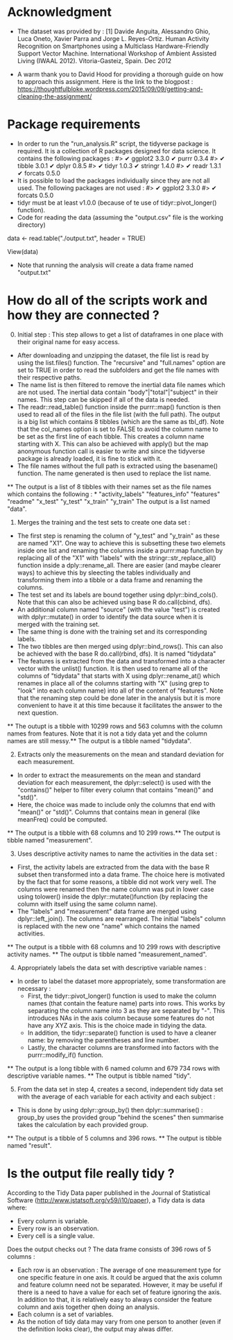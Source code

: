 
Acknowledgment
==================================================================
- The dataset was provided by :
[1] Davide Anguita, Alessandro Ghio, Luca Oneto, Xavier Parra and Jorge L. Reyes-Ortiz. Human Activity Recognition on Smartphones using a Multiclass Hardware-Friendly Support Vector Machine. International Workshop of Ambient Assisted Living (IWAAL 2012). Vitoria-Gasteiz, Spain. Dec 2012

- A warm thank you to David Hood for providing a thorough guide on how to approach this assignment. 
Here is the link to the blogpost : https://thoughtfulbloke.wordpress.com/2015/09/09/getting-and-cleaning-the-assignment/

Package requirements
==================================================================
- In order to run the "run_analysis.R" script,  the tidyverse package is required. It is a collection of R packages designed for data science. It contains the following packages : 
#> ✔ ggplot2 3.3.0     ✔ purrr   0.3.4
#> ✔ tibble  3.0.1     ✔ dplyr   0.8.5
#> ✔ tidyr   1.0.3     ✔ stringr 1.4.0
#> ✔ readr   1.3.1     ✔ forcats 0.5.0
- It is possible to load the packages individually since they are not all used. The following packages are not used :
#> ✔ ggplot2 3.3.0
#> ✔ forcats 0.5.0
- tidyr must be at least v1.0.0 (because of te use of tidyr::pivot_longer() function).
- Code for reading the data (assuming the "output.csv" file is the working directory)

data <- read.table("./output.txt", header = TRUE)

View(data)

- Note that running the analysis will create a data frame named "output.txt"

How do all of the scripts work and how they are connected ?
==================================================================

0) Initial step : This step allows to get a list of dataframes in one place with their original name for easy access.
- After downloading and unzipping the dataset, the file list is read by using the list.files() function. 
The "recursive" and "full.names" option are set to TRUE in order to read the subfolders and get the file names with their respective paths.
- The name list is then filtered to remove the inertial data file names which are not used. The inertial data contain "body"|"total"|"subject" in their names. This step can be skipped if all of the data is needed.
- The readr::read_table() function inside the purrr::map() function is then used to read all of the files in the file list (with the full path). 
The output is a big list which contains 8 tibbles (which are the same as tbl_df). Note that the col_names option is set to FALSE to avoid the column name to be set as the first line of each tibble. This creates a column name starting with X.
This can also be achieved with apply() but the map anonymous function call is easier to write and since the tidyverse package  is already loaded, it is fine to stick with it.
- The file names without the full path is  extracted using the basename() function. The name generated is then used to replace the list name.

** The output is a list of 8 tibbles with their names set as the file names which contains the following :
    * "activity_labels" "features_info" "features" "readme" "x_test" "y_test" "x_train" "y_train"
    The output is a list named "data".

1) Merges the training and the test sets to create one data set :
- The first step is renaming the column of "y_test" and "y_train" as these are named "X1". One way to achieve this is subsetting these two elemets inside one list and renaming the columns inside a purrr:map function by replacing all of the "X1" with "labels" with the stringr::str_replace_all() function inside a dply::rename_all. There are easier (and maybe clearer ways) to achieve this by sleecting the tables individually and transforming them into  a tibble or a data frame and renaming the columns.
- The test set and its labels are bound together using dplyr::bind_cols(). Note that this can also be achieved using base R do.call(cbind, dfs).
-  An additional column named "source" (with the value "test") is created with dplyr::mutate() in order to identify the data source when it is merged with the training set.
- The same thing is done with the training set and its corresponding labels.
- The two tibbles are then merged using dplyr::bind_rows(). This can also be achieved with the base R do.call(rbind, dfs). It is named "tidydata"
- The features is extracted from the data and transformed into a character vector with the unlist() function. It is then used to rename all of the columns of "tidydata" that starts with X using dplyr::rename_at() which renames in place all of the columns starting with "X" (using grep to "look" into each column name) into all of the content of "features". Note that the renaming step could be done later in the analysis but it is more convenient to have it at this time because it facilitates the answer to the next question.

** The outupt is a tibble with 10299 rows and 563 columns with the column names from features. Note that it is not a tidy data yet and the column names are still  messy.**
The output is a tibble named "tidydata".

2) Extracts only the measurements on the mean and standard deviation for each measurement.
- In order to extract the measurements on the mean and standard deviation for each measurement, the dplyr::select() is used with the "contains()" helper to filter  every column that contains "mean()" and "std()".
- Here, the choice was made to include only the columns that end with "mean()" or "std()". Columns that contains mean in general (like meanFreq) could be computed.

** The output is a tibble with 68 columns and 10 299 rows.**
The output is tibble named "measurement".

3) Uses descriptive activity names to name the activities in the data set :
- First, the activity labels are extracted from the data with the base R subset then transformed into a data frame. The choice here is motivated by the fact that for some reasons, a tibble did not work very well. The columns were renamed then the name column was put in lower case using tolower() inside the dplyr::mutate()function (by replacing the column with itself using the same column name).
- The "labels" and "measurement" data frame are merged using dplyr::left_join(). The columns are rearranged. The initial "labels" column is replaced with the new one "name" which contains the named activities.

** The output is a tibble with 68 columns and 10 299 rows with descriptive activity names. **
The output is tibble named "measurement_named".

4) Appropriately labels the data set with descriptive variable names :
- In order to label the dataset more appropriately, some transformation are necessary : 
   * First, the tidyr::pivot_longer() function is used to make the column names (that contain the feature name) parts into rows. This works by separating the column name into 3 as they are separated by "-".
   This introduces NAs in the axis column because some features do not have any XYZ axis. This is the choice made in tidying the data.
   * In addition, the tidyr::separate() function is used to have a cleaner name: by removing the parentheses and line number.
   * Lastly, the character columns are transformed into factors with the purrr::modify_if() function.

** The output is a long tibble with 6 named column and 679 734 rows with descriptive variable names. **
The output is tibble named "tidy".

5) From the data set in step 4, creates a second, independent tidy data set with the average of each variable for each activity and each subject :
- This is done by using dplyr::group_by() then dplyr::summarise() : group_by uses the provided group "behind the scenes" then summarise takes the calculation by each provided group.

** The output is a tibble of 5 columns and 396 rows. **
The output is tibble named "result".


Is the output file really tidy ?
==================================================================
According to the Tidy Data paper published in the Journal of Statistical Software (http://www.jstatsoft.org/v59/i10/paper), 
a Tidy data is data where:
- Every column is variable.
- Every row is an observation.
- Every cell is a single value.

Does the output checks out ?
The data frame consists of	396 rows of  5 columns :
- Each row is an observation : The average of one measurement type for one specific feature in one axis. It could be argued that the axis column and feature column need not be separated. However, it may be useful if there is a need to have a value for each set of feature ignoring the axis. In addition to that, it is relatively easy to always consider the feature column and axis together qhen doing an analysis.
- Each column is a set of variables.
- As the notion of tidy data may vary from one person to another (even if the definition looks clear), the output may alwas differ.



